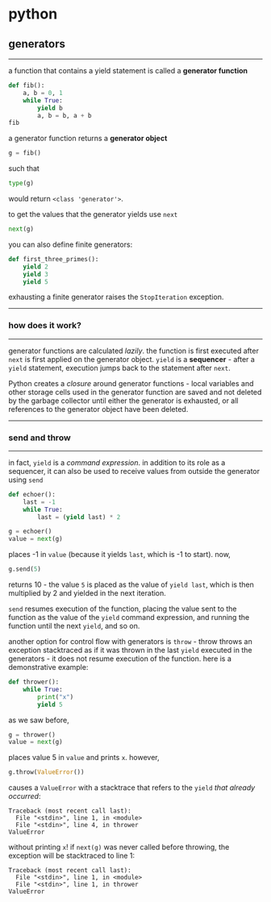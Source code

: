 # python

## generators

---

a function that contains a yield statement is called a **generator function**

```python
def fib():
    a, b = 0, 1
    while True:
        yield b
        a, b = b, a + b
fib
```
<!-- .element: data-thebe-executable-python -->

<!--vert-->

a generator function returns a **generator object**

```python
g = fib()
```
<!-- .element: data-thebe-executable-python -->


such that 
```python
type(g)
```
<!-- .element: data-thebe-executable-python -->

would return `<class 'generator'>`.
<!--vert-->
to get the values that the generator yields use `next`

```python
next(g)
```
<!-- .element: data-thebe-executable-python -->
<!--vert-->

you can also define finite generators:
```python
def first_three_primes():
    yield 2
    yield 3
    yield 5
```
<!-- .element: data-thebe-executable-python -->
exhausting a finite generator raises the `StopIteration` exception.
<!--vert-->

---

### how does it work?

---
generator functions are calculated *lazily*. the function is first executed after `next` is first applied on the 
generator object. `yield` is a **sequencer** - after a `yield` statement, execution jumps back to the statement after `next`.

Python creates a *closure* around generator functions - local variables and other storage cells used in the generator function are
saved and not deleted by the garbage collector until either the generator is exhausted, or all references to the generator
object have been deleted. 

---
<!--vert-->
### send and throw

---
in fact, `yield` is a *command expression*. in addition to its role as a sequencer, it can also be used to receive
values from outside the generator using `send`
```python
def echoer():
    last = -1
    while True:
        last = (yield last) * 2

g = echoer()
value = next(g)
```
<!-- .element: data-thebe-executable-python -->

places -1 in `value` (because it yields `last`, which is -1 to start). now,
```python
g.send(5)
```
<!-- .element: data-thebe-executable-python -->
returns 10 - the value `5` is placed as the value of `yield last`, which is then multiplied by 2 and yielded in the next iteration.

`send` resumes execution of the function, placing the value sent to the function as the value of the `yield`
command expression, and running the function until the next `yield`, and so on.
<!--vert-->

another option for control flow with generators is `throw` - throw throws an exception stacktraced as if it was thrown
 in the last `yield` executed in the generators - it does not resume execution of the function. here is a demonstrative example:
```python
def thrower():
    while True:
        print("x")
        yield 5
```
<!-- .element: data-thebe-executable-python -->
<!--vert-->

as we saw before,
```python
g = thrower()
value = next(g)
```
<!-- .element: data-thebe-executable-python -->

places value 5 in `value` and prints `x`. however,
```python
g.throw(ValueError())
```
<!-- .element: data-thebe-executable-python -->

causes a `ValueError` with a stacktrace that refers to the `yield` *that already occurred*:
```
Traceback (most recent call last):
  File "<stdin>", line 1, in <module>
  File "<stdin>", line 4, in thrower
ValueError
```
without printing `x`! if `next(g)` was never called before throwing, the exception will be stacktraced to line 1:
```
Traceback (most recent call last):
  File "<stdin>", line 1, in <module>
  File "<stdin>", line 1, in thrower
ValueError
```
